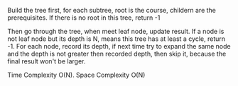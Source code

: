 Build the tree first, for each subtree, root is the course, childern are the prerequisites. If there is no root in this tree, return -1

Then go through the tree, when meet leaf node, update result. If a node is not leaf node but its depth is N, means this tree has at least a cycle, return -1. For each node, record its depth, if next time try to expand the same node and the depth is not greater then recorded depth, then skip it, because the final result won't be larger.


Time Complexity O(N). Space Complexity O(N)